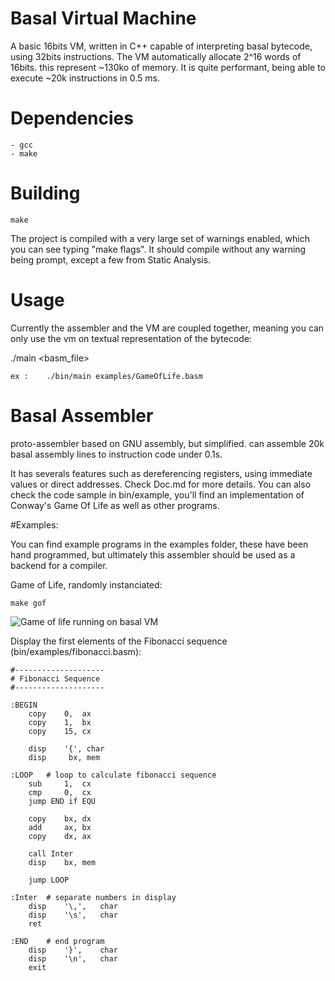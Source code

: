 # Basal Virtual Machine
A basic 16bits VM, written in C++ capable of interpreting basal bytecode, using 32bits instructions.
The VM automatically allocate 2^16 words of 16bits. this represent ~130ko of memory.
It is quite performant, being able to execute ~20k instructions in 0.5 ms.

# Dependencies
	- gcc
    - make
    
# Building
    make

	
The project is compiled with a very large set of warnings enabled, which you can see typing "make flags".
It should compile without any warning being prompt, except a few from Static Analysis.

# Usage

Currently the assembler and the VM are coupled together, meaning you can only use the vm on textual representation of the bytecode:

./main <basm_file>

	ex : 	./bin/main examples/GameOfLife.basm


# Basal Assembler
proto-assembler based on GNU assembly, but simplified.
can assemble 20k basal assembly lines to instruction code under 0.1s.

It has severals features such as dereferencing registers, using immediate values or direct addresses.
Check Doc.md for more details. You can also check the code sample in bin/example, you'll find an implementation
of Conway's Game Of Life as well as other programs.

#Examples:

You can find example programs in the examples folder, these have been hand programmed, but ultimately this assembler should be used as a backend for a compiler.

Game of Life, randomly instanciated:

    make gof

![Game of life running on basal VM](preview.gif?raw=true "Basal VM interpreting bin/examples/GameOfLife.basm")

Display the first elements of the Fibonacci sequence (bin/examples/fibonacci.basm):

	#--------------------
	# Fibonacci Sequence
	#--------------------

	:BEGIN
		copy    0,  ax
		copy    1,  bx
		copy    15, cx  

		disp    '{', char
		disp     bx, mem

	:LOOP   # loop to calculate fibonacci sequence
		sub     1,  cx
		cmp     0,  cx
		jump END if EQU 

		copy    bx, dx
		add     ax, bx
		copy    dx, ax

		call Inter
		disp    bx, mem

		jump LOOP
		
	:Inter  # separate numbers in display
		disp    '\,',   char
		disp    '\s',   char
		ret

	:END    # end program
		disp    '}',    char
		disp    '\n',   char
		exit

